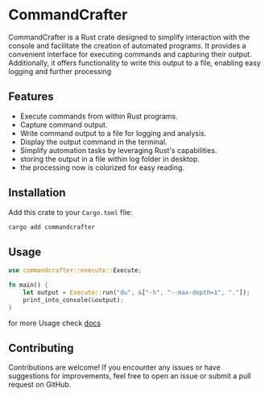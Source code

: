 # CommandCrafter

CommandCrafter is a Rust crate designed to simplify interaction with the console and facilitate the creation of automated programs. It provides a convenient interface for executing commands and capturing their output. Additionally, it offers functionality to write this output to a file, enabling easy logging and further processing

## Features

- Execute commands from within Rust programs.
- Capture command output.
- Write command output to a file for logging and analysis.
- Display the output command in the terminal.
- Simplify automation tasks by leveraging Rust's capabilities.
- storing the output in a file within log folder in desktop.
- the processing now is colorized for easy reading.
## Installation

Add this crate to your `Cargo.toml` file:

```bash
cargo add commandcrafter
```

## Usage

```rust
use commandcrafter::execute::Execute;

fn main() {
    let output = Execute::run("du", &["-h", "--max-depth=1", "."]);
    print_into_console(&output);
}
```

for more Usage check [docs](https://docs.rs/commandcrafter/0.2.2/commandcrafter/)

## Contributing

Contributions are welcome! If you encounter any issues or have suggestions for improvements, feel free to open an issue or submit a pull request on GitHub.
